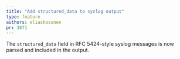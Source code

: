 ```yaml
---
title: "Add structured_data to syslog output"
type: feature
authors: eliaskosunen
pr: 3871
---
```


The `structured_data` field in RFC 5424-style syslog messages is
now parsed and included in the output.
